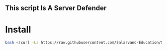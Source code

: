 ## This script Is A Server Defender



# Install


```bash
bash <(curl -Ls https://raw.githubusercontent.com/Salarvand-Education/Server-Defender/main/install.sh)
```
